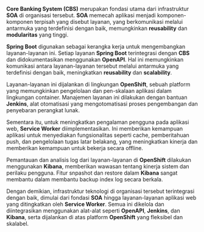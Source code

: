 
**Core Banking System (CBS)** merupakan fondasi utama dari infrastruktur **SOA** di organisasi tersebut. **SOA** memecah aplikasi menjadi komponen-komponen terpisah yang disebut layanan, yang berkomunikasi melalui antarmuka yang terdefinisi dengan baik, memungkinkan **reusability** dan **modularitas** yang tinggi.

**Spring Boot** digunakan sebagai kerangka kerja untuk mengembangkan layanan-layanan ini. Setiap layanan **Spring Boot** terintegrasi dengan **CBS** dan didokumentasikan menggunakan **OpenAPI**. Hal ini memungkinkan komunikasi antara layanan-layanan tersebut melalui antarmuka yang terdefinisi dengan baik, meningkatkan **reusability** dan **scalability**.

Layanan-layanan ini dijalankan di lingkungan **OpenShift**, sebuah platform yang memungkinkan pengelolaan dan pen-skalaan aplikasi dalam lingkungan container. Manajemen layanan ini dilakukan dengan bantuan **Jenkins**, alat otomatisasi yang mengotomatisasi proses pengembangan dan penyebaran perangkat lunak.

Sementara itu, untuk meningkatkan pengalaman pengguna pada aplikasi web, **Service Worker** diimplementasikan. Ini memberikan kemampuan aplikasi untuk menyediakan fungsionalitas seperti cache, pemberitahuan push, dan pengelolaan tugas latar belakang, yang meningkatkan kinerja dan memberikan kemampuan untuk bekerja secara offline.

Pemantauan dan analisis log dari layanan-layanan di **OpenShift** dilakukan menggunakan **Kibana**, memberikan wawasan tentang kinerja sistem dan perilaku pengguna. Fitur snpashot dan restore dalam **Kibana** sangat membantu dalam membantu backup index log secara berkala.

Dengan demikian, infrastruktur teknologi di organisasi tersebut terintegrasi dengan baik, dimulai dari fondasi **SOA** hingga layanan-layanan aplikasi web yang ditingkatkan oleh **Service Worker**. Semua ini dikelola dan diintegrasikan menggunakan alat-alat seperti **OpenAPI**, **Jenkins**, dan **Kibana**, serta dijalankan di atas platform **OpenShift** yang fleksibel dan skalabel.
